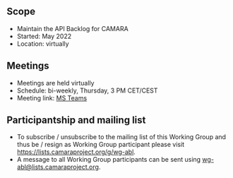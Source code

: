 ## Scope
* Maintain the API Backlog for CAMARA 
* Started: May 2022
* Location: virtually  

## Meetings
* Meetings are held virtually
* Schedule: bi-weekly, Thursday, 3 PM CET/CEST
* Meeting link: [MS Teams](https://teams.microsoft.com/l/meetup-join/19%3ameeting_ZDAyM2I5OWQtZjQyYi00ZDFiLWFlYmMtMGU3YjRlZDlmYTRm%40thread.v2/0?context=%7b%22Tid%22%3a%229744600e-3e04-492e-baa1-25ec245c6f10%22%2c%22Oid%22%3a%22ec8dd69b-01fe-4d41-a294-c2927b548e27%22%7d)
  
## Participantship and mailing list
* To subscribe / unsubscribe to the mailing list of this Working Group and thus be / resign as Working Group participant please visit <https://lists.camaraproject.org/g/wg-abl>.
* A message to all Working Group participants can be sent using <wg-abl@lists.camaraproject.org>.
